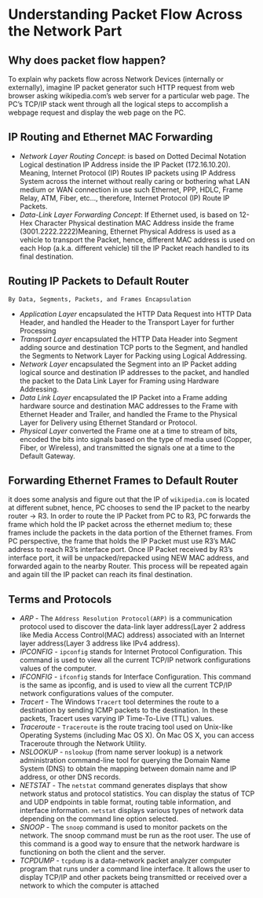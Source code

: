  # Understanding Packet Flow Across the Network Part

 ## Why does packet flow happen?
 To explain why packets flow across Network Devices (internally or externally), imagine IP packet generator such HTTP request from web browser asking wikipedia.com’s web server for a particular web page. The PC’s TCP/IP stack went through all the logical steps to accomplish a webpage request and display the web page on the PC.

 ## IP Routing and Ethernet MAC Forwarding
 - *Network Layer Routing Concept*: is based on Dotted Decimal Notation Logical destination IP Address inside the IP Packet (172.16.10.20). Meaning, Internet Protocol (IP) Routes IP packets using IP Address System across the internet without really caring or bothering what LAN medium or WAN connection in use such Ethernet, PPP, HDLC, Frame Relay, ATM, Fiber, etc…, therefore, Internet Protocol (IP) Route IP Packets.
 - *Data-Link Layer Forwarding Concept*: If Ethernet used, is based on 12-Hex Character Physical destination MAC Address inside the frame (3001.2222.2222)Meaning, Ethernet Physical Address is used as a vehicle to transport the Packet, hence, different MAC address is used on each Hop (a.k.a. different vehicle) till the IP Packet reach handled to its final destination.

 ## Routing IP Packets to Default Router
 `By Data, Segments, Packets, and Frames Encapsulation`
 - *Application Layer* encapsulated the HTTP Data Request into HTTP Data Header, and handled the Header to the Transport Layer for further Processing
 - *Transport Layer* encapsulated the HTTP Data Header into Segment adding source and destination TCP ports to the Segment, and handled the Segments to Network Layer for Packing using Logical Addressing.
 - *Network Layer* encapsulated the Segment into an IP Packet adding logical source and destination IP addresses to the packet, and handled the packet to the Data Link Layer for Framing using Hardware Addressing.
 - *Data Link Layer* encapsulated the IP Packet into a Frame adding hardware source and destination MAC addresses to the Frame with Ethernet Header and Trailer, and handled the Frame to the Physical Layer for Delivery using Ethernet Standard or Protocol.
 - *Physical Layer* converted the Frame one at a time to stream of bits, encoded the bits into signals based on the type of media used (Copper, Fiber, or Wireless), and transmitted the signals one at a time to the Default Gateway.

 ## Forwarding Ethernet Frames to Default Router
 it does some analysis and figure out that the IP of `wikipedia.com` is located at different subnet, hence, PC chooses to send the IP packet to the nearby router -> R3.
 In order to route the IP Packet from PC to R3, PC forwards the frame which hold the IP packet across the ethernet medium to; these frames include the packets in the data portion of the Ethernet frames. From PC perspective, the frame that holds the IP Packet must use R3’s MAC address to reach R3’s interface port.
 Once IP Packet  received by R3’s interface port, it will be unpacked/repacked using NEW MAC address, and forwarded again to the nearby Router. This process will be repeated again and again till the IP packet can reach its final destination.

 ## Terms and Protocols
 - *ARP* - The `Address Resolution Protocol(ARP)` is a communication protocol used to discover the data-link layer address(Layer 2 address like Media Access Control(MAC) address) associated with an Internet layer address(Layer 3 address like IPv4 address). 
 - *IPCONFIG* - `ipconfig` stands for Internet Protocol Configuration. This command is used to view all the current TCP/IP network configurations values of the computer.
 - *IFCONFIG* - `ifconfig` stands for Interface Configuration. This command is the same as ipconfig, and is used to view all the current TCP/IP network configurations values of the computer.
 - *Tracert* - The Windows `Tracert` tool determines the route to a destination by sending ICMP packets to the destination. In these packets, Tracert uses varying IP Time-To-Live (TTL) values.
 - *Traceroute* - `Traceroute` is the route tracing tool used on Unix-like Operating Systems (including Mac OS X). On Mac OS X, you can access Traceroute through the Network Utility.
 - *NSLOOKUP* - `nslookup` (from name server lookup) is a network administration command-line tool for querying the Domain Name System (DNS) to obtain the mapping between domain name and IP address, or other DNS records.
 - *NETSTAT* - The `netstat` command generates displays that show network status and protocol statistics. You can display the status of TCP and UDP endpoints in table format, routing table information, and interface information. `netstat` displays various types of network data depending on the command line option selected. 
 - *SNOOP* - The `snoop` command is used to monitor packets on the network. The snoop command must be run as the root user. The use of this command is a good way to ensure that the network hardware is functioning on both the client and the server.
 - *TCPDUMP* - `tcpdump` is a data-network packet analyzer computer program that runs under a command line interface. It allows the user to display TCP/IP and other packets being transmitted or received over a network to which the computer is attached


 